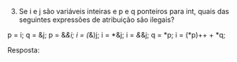 3. Se i e j são variáveis inteiras e p e q ponteiros para int, 
quais das seguintes expressões de atribuição são ilegais?

p = i;
q = &j;
p = &*&i;
i = (*&)j;
i = *&j;
i = *&*&j;
q = *p;
i = (*p)++ + *q;

Resposta:
